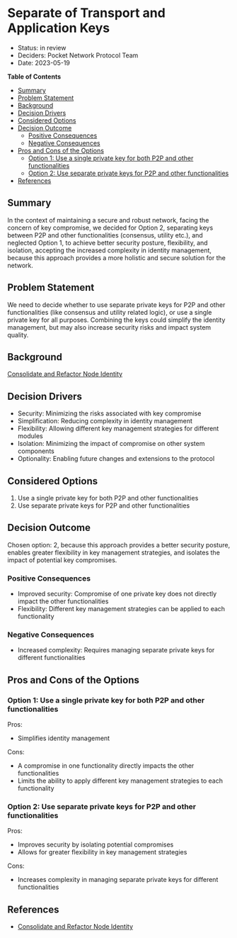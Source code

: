 # Separate of Transport and Application Keys

- Status: in review
- Deciders: Pocket Network Protocol Team
- Date: 2023-05-19

**Table of Contents**

- [Summary](#summary)
- [Problem Statement](#problem-statement)
- [Background](#background--origin-document--technical-story-)
- [Decision Drivers](#decision-drivers-)
- [Considered Options](#considered-options-)
- [Decision Outcome](#decision-outcome-)
    - [Positive Consequences](#positive-consequences-)
    - [Negative Consequences](#negative-consequences-)
- [Pros and Cons of the Options](#pros-and-cons-of-the-options-)
    - [Option 1: Use a single private key for both P2P and other functionalities](#option-1)
    - [Option 2: Use separate private keys for P2P and other functionalities](#option-2)
- [References](#references-)

## Summary

In the context of maintaining a secure and robust network, facing the concern of key compromise, we decided for Option 2, separating keys between P2P and other functionalities (consensus, utility etc.), and neglected Option 1, to achieve better security posture, flexibility, and isolation, accepting the increased complexity in identity management, because this approach provides a more holistic and secure solution for the network.

## Problem Statement

We need to decide whether to use separate private keys for P2P and other functionalities (like consensus and utility related logic), or use a single private key for all purposes. Combining the keys could simplify the identity management, but may also increase security risks and impact system quality.

## Background

[Consolidate and Refactor Node Identity](https://github.com/pokt-network/pocket/issues/348)

## Decision Drivers

- Security: Minimizing the risks associated with key compromise
- Simplification: Reducing complexity in identity management
- Flexibility: Allowing different key management strategies for different modules
- Isolation: Minimizing the impact of compromise on other system components
- Optionality: Enabling future changes and extensions to the protocol

## Considered Options

1. Use a single private key for both P2P and other functionalities
2. Use separate private keys for P2P and other functionalities

## Decision Outcome

Chosen option: 2, because this approach provides a better security posture, enables greater flexibility in key management strategies, and isolates the impact of potential key compromises.

### Positive Consequences

- Improved security: Compromise of one private key does not directly impact the other functionalities
- Flexibility: Different key management strategies can be applied to each functionality

### Negative Consequences

- Increased complexity: Requires managing separate private keys for different functionalities

## Pros and Cons of the Options

### Option 1: Use a single private key for both P2P and other functionalities

Pros:

- Simplifies identity management

Cons:

- A compromise in one functionality directly impacts the other functionalities
- Limits the ability to apply different key management strategies to each functionality

### Option 2: Use separate private keys for P2P and other functionalities

Pros:

- Improves security by isolating potential compromises
- Allows for greater flexibility in key management strategies

Cons:

- Increases complexity in managing separate private keys for different functionalities

## References

- [Consolidate and Refactor Node Identity](https://github.com/pokt-network/pocket/issues/348)
